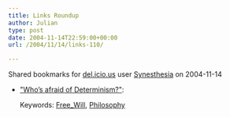 ```yaml
---
title: Links Roundup
author: Julian
type: post
date: 2004-11-14T22:59:00+00:00
url: /2004/11/14/links-110/

---
```

Shared bookmarks for [del.icio.us][1] user  [Synesthesia][2] on 2004-11-14

  * ["Who&#8217;s afraid of Determinism?"][3]:
   
    Keywords: [Free_Will][4], [Philosophy][5]

 [1]: https://del.icio.us/
 [2]: https://del.icio.us/synesthesia
 [3]: https://www.ucl.ac.uk/~uctytho/dfwCompatDennettTaylor.html "https://www.ucl.ac.uk/~uctytho/dfwCompatDennettTaylor.html"
 [4]: https://del.icio.us/synesthesia/Free_Will
 [5]: https://del.icio.us/synesthesia/Philosophy